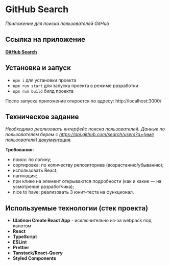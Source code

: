 # GitHub Search

_Приложение для поиска пользователей GitHub_

## Ссылка на приложение

[**GitHub Search**](https://github-search-sigma-lake.vercel.app/)

## Установка и запуск

- `npm i` для установки проекта
- `npm run start` для запуска проекта в режиме разработки
- `npm run build` билд проекта

После запуска приложение откроется по адресу: http://localhost:3000/

## Техническое задание

_Необходимо реализовать интерфейс поиска пользователей. Данные по пользователям берем с https://api.github.com/search/users?q={имя пользователя} [документация](https://developer.github.com/v3/search/#search-users)._

**Требования:**
 - поиск: по логину;
 - сортировка: по количеству репозиториев (возрастанию/убыванию);
 - использовать React;
 - пагинация;
 - при клике на элемент открываются подробности (как и какие — на усмотрение разработчика);
 - nice to have: реализовать 3 юнит-теста на функционал.

## Используемые технологии (стек проекта)

- **Шаблон Create React App** - исключительно из-за webpack под капотом
- **React**
- **TypeScript**
- **ESLint**
- **Prettier**
- **Tanstack/React-Query**
- **Styled Components**